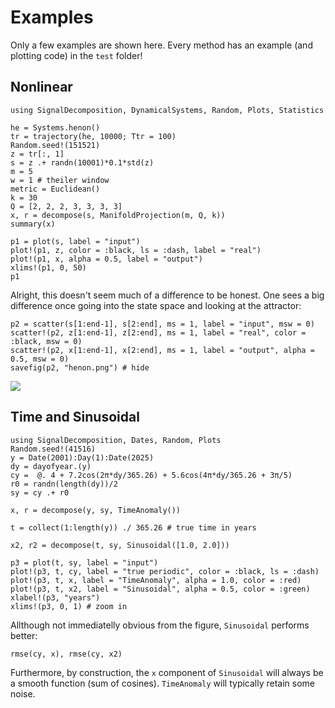 # Examples
Only a few examples are shown here. Every method has an example (and plotting code) in the `test` folder!

## Nonlinear
```@example docs
using SignalDecomposition, DynamicalSystems, Random, Plots, Statistics

he = Systems.henon()
tr = trajectory(he, 10000; Ttr = 100)
Random.seed!(151521)
z = tr[:, 1]
s = z .+ randn(10001)*0.1*std(z)
m = 5
w = 1 # theiler window
metric = Euclidean()
k = 30
Q = [2, 2, 2, 3, 3, 3, 3]
x, r = decompose(s, ManifoldProjection(m, Q, k))
summary(x)
```

```@example docs
p1 = plot(s, label = "input")
plot!(p1, z, color = :black, ls = :dash, label = "real")
plot!(p1, x, alpha = 0.5, label = "output")
xlims!(p1, 0, 50)
p1
```

Alright, this doesn't seem much of a difference to be honest.
One sees a big difference once going into the state space and looking at the attractor:

```@example docs
p2 = scatter(s[1:end-1], s[2:end], ms = 1, label = "input", msw = 0)
scatter!(p2, z[1:end-1], z[2:end], ms = 1, label = "real", color = :black, msw = 0)
scatter!(p2, x[1:end-1], x[2:end], ms = 1, label = "output", alpha = 0.5, msw = 0)
savefig(p2, "henon.png") # hide
```
![](henon.png)

## Time and Sinusoidal
```@example docs
using SignalDecomposition, Dates, Random, Plots
Random.seed!(41516)
y = Date(2001):Day(1):Date(2025)
dy = dayofyear.(y)
cy =  @. 4 + 7.2cos(2π*dy/365.26) + 5.6cos(4π*dy/365.26 + 3π/5)
r0 = randn(length(dy))/2
sy = cy .+ r0

x, r = decompose(y, sy, TimeAnomaly())

t = collect(1:length(y)) ./ 365.26 # true time in years

x2, r2 = decompose(t, sy, Sinusoidal([1.0, 2.0]))

p3 = plot(t, sy, label = "input")
plot!(p3, t, cy, label = "true periodic", color = :black, ls = :dash)
plot!(p3, t, x, label = "TimeAnomaly", alpha = 1.0, color = :red)
plot!(p3, t, x2, label = "Sinusoidal", alpha = 0.5, color = :green)
xlabel!(p3, "years")
xlims!(p3, 0, 1) # zoom in
```

Allthough not immediatelly obvious from the figure, `Sinusoidal` performs better:
```@example docs
rmse(cy, x), rmse(cy, x2)
```
Furthermore, by construction, the `x` component of `Sinusoidal` will always be a smooth function (sum of cosines). `TimeAnomaly` will typically retain some noise.
